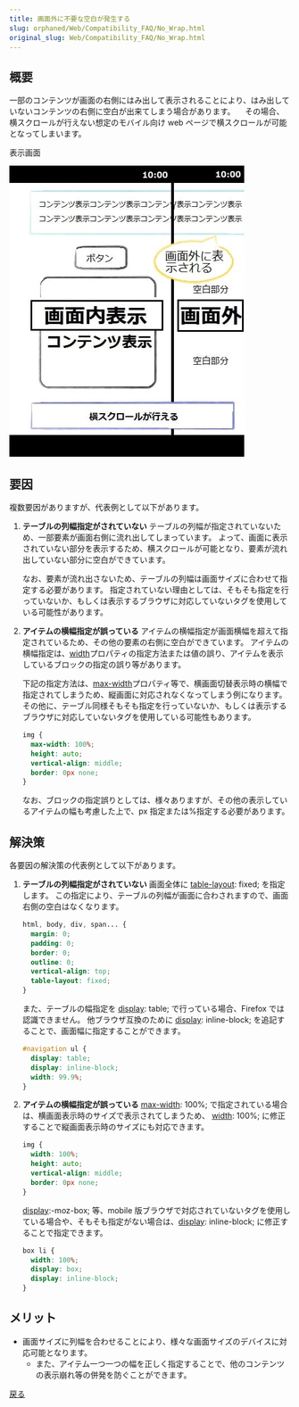 ```yaml
---
title: 画面外に不要な空白が発生する
slug: orphaned/Web/Compatibility_FAQ/No_Wrap.html
original_slug: Web/Compatibility_FAQ/No_Wrap.html
---
```


## 概要

一部のコンテンツが画面の右側にはみ出して表示されることにより、はみ出していないコンテンツの右側に空白が出来てしまう場合があります。
　その場合、横スクロールが行えない想定のモバイル向け web ページで横スクロールが可能となってしまいます。

表示画面

![](0101.jpg)

## 要因

複数要因がありますが、代表例として以下があります。

1. **テーブルの列幅指定がされていない**
    テーブルの列幅が指定されていないため、一部要素が画面右側に流れ出してしまっています。
    よって、画面に表示されていない部分を表示するため、横スクロールが可能となり、要素が流れ出していない部分に空白ができています。

    なお、要素が流れ出さないため、テーブルの列幅は画面サイズに合わせて指定する必要があります。
    指定されていない理由としては、そもそも指定を行っていないか、もしくは表示するブラウザに対応していないタグを使用している可能性があります。

2. **アイテムの横幅指定が誤っている**
    アイテムの横幅指定が画面横幅を超えて指定されているため、その他の要素の右側に空白ができています。
    アイテムの横幅指定は、[width](/ja/docs/Web/CSS/width)プロパティの指定方法または値の誤り、アイテムを表示しているブロックの指定の誤り等があります。

    下記の指定方法は、[max-width](/ja/docs/Web/CSS/max-width)プロパティ等で、横画面切替表示時の横幅で指定されてしまうため、縦画面に対応されなくなってしまう例になります。
    その他に、テーブル同様そもそも指定を行っていないか、もしくは表示するブラウザに対応していないタグを使用している可能性もあります。

    ```css
    img {
      max-width: 100%;
      height: auto;
      vertical-align: middle;
      border: 0px none;
    }
    ```

    なお、ブロックの指定誤りとしては、様々ありますが、その他の表示しているアイテムの幅も考慮した上で、px 指定または%指定する必要があります。

## 解決策

各要因の解決策の代表例として以下があります。

1. **テーブルの列幅指定がされていない**
    画面全体に [table-layout](/ja/docs/Web/CSS/table-layout): fixed; を指定します。
    この指定により、テーブルの列幅が画面に合わされますので、画面右側の空白はなくなります。

    ```css
    html, body, div, span... {
      margin: 0;
      padding: 0;
      border: 0;
      outline: 0;
      vertical-align: top;
      table-layout: fixed;
    }
    ```

    また、テーブルの幅指定を [display](/ja/docs/Web/CSS/display): table; で行っている場合、Firefox では認識できません。
    他ブラウザ互換のために [display](/ja/docs/Web/CSS/display): inline-block; を追記することで、画面幅に指定することができます。

    ```css
    #navigation ul {
      display: table;
      display: inline-block;
      width: 99.9%;
    }
    ```

2. **アイテムの横幅指定が誤っている**
    [max-width](/ja/docs/Web/CSS/max-width): 100%; で指定されている場合は、横画面表示時のサイズで表示されてしまうため、 [width](/ja/docs/Web/CSS/width): 100%; に修正することで縦画面表示時のサイズにも対応できます。

    ```css
    img {
      width: 100%;
      height: auto;
      vertical-align: middle;
      border: 0px none;
    }
    ```

    [display](/ja/docs/Web/CSS/display):-moz-box; 等、mobile 版ブラウザで対応されていないタグを使用している場合や、そもそも指定がない場合は、[display](/ja/docs/Web/CSS/display): inline-block; に修正することで指定できます。

    ```css
    box li {
      width: 100%;
      display: box;
      display: inline-block;
    }
    ```

## メリット

- 画面サイズに列幅を合わせることにより、様々な画面サイズのデバイスに対応可能となります。
  - また、アイテム一つ一つの幅を正しく指定することで、他のコンテンツの表示崩れ等の併発を防ぐことができます。

[戻る](/ja/docs/Web/Compatibility_FAQ)
